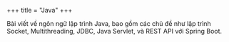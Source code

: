 +++
title = "Java"
+++

Bài viết về ngôn ngữ lập trình Java, bao gồm các chủ đề như lập trình Socket, Multithreading, JDBC, Java Servlet, và REST API với Spring Boot.





